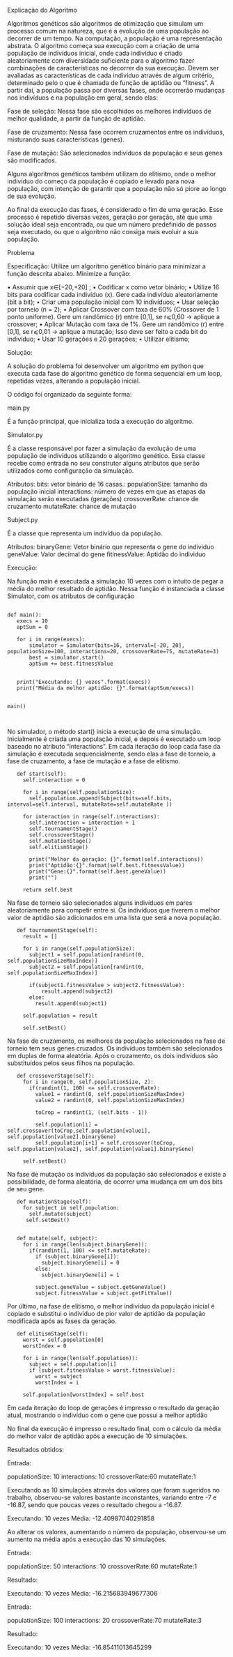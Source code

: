 Explicação do Algoritmo

Algoritmos genéticos são algoritmos de otimização que simulam um processo comum na natureza, que é a evolução de uma população ao decorrer de um tempo. Na computação, a população é uma representação abstrata.
O algoritmo começa sua execução com a criação de uma população de indivíduos inicial, onde cada indivíduo é criado aleatoriamente  com diversidade suficiente para o algoritmo fazer combinações de características no decorrer da sua execução. Devem ser avaliadas as características de cada indivíduo através de algum critério, determinado pelo o que é chamada de função de aptidão ou “fitness”. A partir daí, a população passa por diversas fases, onde ocorrerão mudanças nos indivíduos e na população em geral, sendo elas:

Fase de seleção:
Nessa fase são escolhidos os melhores indivíduos de melhor qualidade, a partir da função de aptidão.

Fase de cruzamento:
Nessa fase ocorrem cruzamentos entre os indivíduos, misturando suas características (genes). 

Fase de mutação:
São selecionados indivíduos da população e seus genes são modificados.

Alguns algoritmos genéticos também utilizam do elitismo, onde o melhor indivíduo do começo da população é copiado e levado para nova população, com intenção de garantir que a população não só piore ao longo de sua evolução.

Ao final da execução das fases, é considerado o fim de uma geração. Esse processo é repetido diversas vezes, geração por geração, até que uma solução ideal seja encontrada, ou que um número predefinido de passos seja executado, ou que o algoritmo não consiga mais evoluir a sua população.

Problema

Especificação: Utilize um algoritmo genético binário para minimizar a função descrita abaixo. Minimize a função:



• Assumir que x∈[−20,+20] ; 
• Codificar x como vetor binário; 
• Utilize 16 bits para codificar cada indivíduo (x). Gere cada indivíduo aleatoriamente (bit a bit);
 • Criar uma população inicial com 10 indivíduos; 
• Usar seleção por torneio (n = 2); 
• Aplicar Crossover com taxa de 60% (Crossover de 1 ponto uniforme). Gere um randômico (r) entre [0,1], se r⩽0,60 → aplique a crossover; 
• Aplicar Mutação com taxa de 1%. Gere um randômico (r) entre [0,1], se r⩽0,01 → aplique a mutação; Isso deve ser feito a cada bit do indivíduo; 
• Usar 10 gerações e 20 gerações;
 • Utilizar elitismo;

Solução:

A solução do problema foi desenvolver um algoritmo em python que executa cada fase do algoritmo genético de forma sequencial em um loop, repetidas vezes, alterando a população inicial.

O código foi organizado da seguinte forma:

main.py

É a função principal, que inicializa toda a execução do algoritmo.

Simulator.py

É a classe responsável por fazer a simulação da evolução de uma população de indivíduos utilizando  o algoritmo genético. Essa classe recebe como entrada no seu construtor alguns atributos que serão utilizados como configuração da simulação.

Atributos:
bits: vetor binário de 16 casas.:
populationSize: tamanho da população inicial
interactions: número de vezes em que as etapas da simulação serão executadas (gerações)
crossoverRate: chance de cruzamento
mutateRate: chance de mutação


Subject.py

É a classe que representa um indivíduo da população.

Atributos:
binaryGene: Vetor binário que representa o gene do individuo
geneValue: Valor decimal do gene
fitinessValue: Aptidão do individuo

Execução:







Na função main é executada a simulação 10 vezes com o intuito de pegar a média do melhor resultado de aptidão. Nessa função é instanciada a classe Simulator, com os atributos de configuração


```
 
def main():
   execs = 10
   aptSum = 0
 
   for i in range(execs):
       simulator = Simulator(bits=16, interval=[-20, 20], populationSize=100, interactions=20, crossoverRate=75, mutateRate=3)
       best = simulator.start()
       aptSum += best.fitnessValue
  
  
   print("Executando: {} vezes".format(execs))
   print("Média da melhor aptidão: {}".format(aptSum/execs))
 
 
main()
 
 

```


No simulador, o método start() inicia a execução de uma simulação. Inicialmente é criada uma população inicial, e depois é executado um loop baseado no atributo “interactions”. Em cada iteração do loop  cada fase da simulação é executada sequencialmente, sendo elas a fase de torneio, a fase de cruzamento, a fase de mutação e a fase de elitismo.

```
   def start(self):
     self.interaction = 0
 
     for i in range(self.populationSize):
       self.population.append(Subject(bits=self.bits, interval=self.interval, mutateRate=self.mutateRate ))
    
     for interaction in range(self.interactions):
       self.interaction = interaction + 1
       self.tournamentStage()
       self.crossoverStage()
       self.mutationStage()
       self.elitismStage()
      
       print("Melhor da geração: {}".format(self.interactions))
       print("Aptidão:{}".format(self.best.fitnessValue))
       print("Gene:{}".format(self.best.geneValue))
       print("")
 
     return self.best

```


Na fase de torneio são selecionados alguns indivíduos em pares aleatoriamente para competir entre si. Os indivíduos que tiverem o melhor valor de aptidão são adicionados em uma lista que será a nova população.

```
   def tournamentStage(self):
     result = []
 
     for i in range(self.populationSize):
       subject1 = self.population[randint(0, self.populationSizeMaxIndex)]
       subject2 = self.population[randint(0, self.populationSizeMaxIndex)]
 
       if(subject1.fitnessValue > subject2.fitnessValue):
           result.append(subject2)
       else:
         result.append(subject1)
    
     self.population = result
 
     self.setBest()

```

Na fase de cruzamento, os melhores da população selecionados na fase de torneio tem seus genes cruzados. Os indivíduos também são selecionados em duplas de forma aleatória. Após o cruzamento, os dois indivíduos são substituídos pelos seus filhos na população.


```
   def crossoverStage(self):
     for i in range(0, self.populationSize, 2):
       if(randint(1, 100) <= self.crossoverRate):
         value1 = randint(0, self.populationSizeMaxIndex)
         value2 = randint(0, self.populationSizeMaxIndex)
 
         toCrop = randint(1, (self.bits - 1))
 
         self.population[i] = self.crossover(toCrop,self.population[value1], self.population[value2].binaryGene)
         self.population[i+1] = self.crossover(toCrop, self.population[value2], self.population[value1].binaryGene)
    
     self.setBest()

```
Na fase de mutação os indivíduos da população são selecionados e existe a possibilidade, de forma aleatória, de ocorrer uma mudança em um dos bits de seu gene.

```
   def mutationStage(self):
     for subject in self.population:
       self.mutate(subject)
      self.setBest()
 

```
```
   def mutate(self, subject):
     for i in range(len(subject.binaryGene)):
       if(randint(1, 100) <= self.mutateRate):
         if (subject.binaryGene[i]):
           subject.binaryGene[i] = 0
         else:
           subject.binaryGene[i] = 1
 
         subject.geneValue = subject.getGeneValue()
         subject.fitnessValue = subject.getFitValue()

```

Por último, na fase de elitismo, o melhor indivíduo da população inicial é copiado e substitui o indivíduo de pior valor de aptidão da população modificada após as fases da geração. 

```
   def elitismStage(self):
     worst = self.population[0]
     worstIndex = 0
 
     for i in range(len(self.population)):
       subject = self.population[i]
       if (subject.fitnessValue > worst.fitnessValue):
         worst = subject
         worstIndex = i
 
     self.population[worstIndex] = self.best

```

Em cada iteração do loop de gerações é impresso o resultado da geração atual, mostrando o indivíduo com o gene que possui a melhor aptidão



No final da execução é impresso o resultado final, com o cálculo da média do melhor valor de aptidão após a execução de 10 simulações.



Resultados obtidos:

Entrada:

populationSize: 10
interactions: 10
crossoverRate:60
mutateRate:1

Executando as 10 simulações através dos valores que foram sugeridos no trabalho, observou-se valores bastante inconstantes, variando entre  -7 e -16.87, sendo que poucas vezes o resultado chegou a -16.87.

Executando: 10 vezes
Média: -12.40987040291858


Ao alterar os valores, aumentando o número da população, observou-se um aumento na média após a execução das 10 simulações.

Entrada:

populationSize: 50
interactions: 10
crossoverRate:60
mutateRate:1

Resultado:

Executando: 10 vezes
Média: -16.215683949677306


Entrada:

populationSize: 100
interactions: 20
crossoverRate:70
mutateRate:3

Resultado:

Executando: 10 vezes
Média: -16.85411013645299
